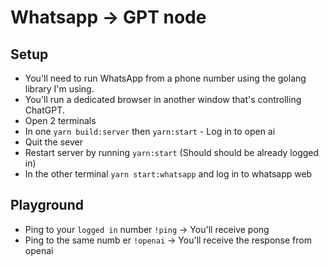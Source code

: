 # Whatsapp -> GPT node

## Setup

- You'll need to run WhatsApp from a phone number using the golang library I'm using.
- You'll run a dedicated browser in another window that's controlling ChatGPT.
- Open 2 terminals
- In one `yarn build:server` then `yarn:start` - Log in to open ai 
 - Quit the sever
 - Restart server by running `yarn:start` (Should should be already logged in)
- In the other terminal `yarn start:whatsapp` and log in to whatsapp web


## Playground

- Ping to your `logged in` number `!ping` -> You'll receive pong
- Ping to the same numb er `!openai` -> You'll receive the response from openai

